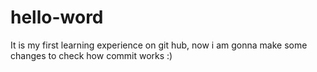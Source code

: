 # hello-word
It is my first learning experience on git hub, now i am gonna make some changes to check how commit works :) 
